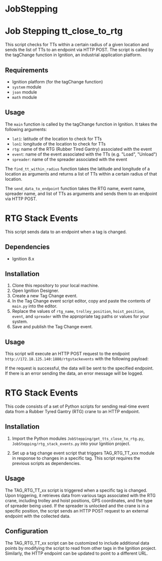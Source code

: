 # JobStepping

# Job Stepping tt_close_to_rtg

This script checks for TTs  within a certain radius of a given location and sends the list of TTs to an endpoint via HTTP POST. The script is called by the tagChange function in Ignition, an industrial application platform.

## Requirements
- Ignition platform (for the tagChange function)
- `system` module
- `json` module
- `math` module

## Usage

The `main` function is called by the tagChange function in Ignition. It takes the following arguments:

- `lat1`: latitude of the location to check for TTs
- `lon1`: longitude of the location to check for TTs
- `rtg`: name of the RTG (Rubber Tired Gantry) associated with the event
- `event`: name of the event associated with the TTs (e.g. "Load", "Unload")
- `spreader`: name of the spreader associated with the event

The `find_tt_within_radius` function takes the latitude and longitude of a location as arguments and returns a list of TTs within a certain radius of that location.

The `send_data_to_endpoint` function takes the RTG name, event name, spreader name, and list of TTs as arguments and sends them to an endpoint via HTTP POST.

# RTG Stack Events

This script sends data to an endpoint when a tag is changed.

## Dependencies

- Ignition 8.x

## Installation

1. Clone this repository to your local machine.
2. Open Ignition Designer.
3. Create a new Tag Change event.
4. In the Tag Change event script editor, copy and paste the contents of `main.py` into the editor.
5. Replace the values of `rtg_name`, `trolley_position`, `hoist_position`, `event`, and `spreader` with the appropriate tag paths or values for your system.
6. Save and publish the Tag Change event.

## Usage

This script will execute an HTTP POST request to the endpoint `http://172.18.125.140:1880/rtgstackevents` with the following payload:


If the request is successful, the data will be sent to the specified endpoint. If there is an error sending the data, an error message will be logged.

# RTG Stack Events

This code consists of a set of Python scripts for sending real-time event data from a Rubber Tyred Gantry (RTG) crane to an HTTP endpoint.


## Installation

1. Import the Python modules `JobStepping/get_tts_close_to_rtg.py`, `JobStepping/rtg_stack_events.py` into your Ignition project.

2. Set up a tag change event script that triggers TAG_RTG_TT_xxx module in response to changes in a specific tag. This script requires the previous scripts as dependencies. 

## Usage

The TAG_RTG_TT_xx script is triggered when a specific tag is changed. Upon triggering, it retrieves data from various tags associated with the RTG crane, including trolley and hoist positions, GPS coordinates, and the type of spreader being used. If the spreader is unlocked and the crane is in a specific position, the script sends an HTTP POST request to an external endpoint with the collected data.

## Configuration

The TAG_RTG_TT_xx script can be customized to include additional data points by modifying the script to read from other tags in the Ignition project. Similarly, the HTTP endpoint can be updated to point to a different URL.

